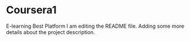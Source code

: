 # Coursera1
E-learning Best Platform
I am editing the README file. Adding some more details about the project description.
